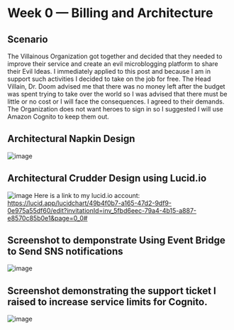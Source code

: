 # Week 0 — Billing and Architecture

## Scenario
<p>The Villainous Organization got together and decided that they needed to improve their service and create an evil microblogging platform to share their Evil Ideas. I immediately applied to this post and because I am in support such activities I decided to take on the job for free. The Head Villain, Dr. Doom advised me that there was no money left after the budget was spent trying to take over the world so I was advised that there must be little or no cost or I will face the consequences. I agreed to their demands. The Organization does not want heroes to sign in so I suggested I will use Amazon Cognito to keep them out.
  </p>
  
## Architectural Napkin Design
![image](https://user-images.githubusercontent.com/101008098/219869045-ddf083cb-c7ce-474d-861f-49ac1021e8cd.png)

## Architectural Crudder Design using Lucid.io
![image](https://user-images.githubusercontent.com/101008098/219872394-afc770eb-d85b-4d97-8eed-d2f561cdc5f7.png)
Here is a link to my lucid.io account: https://lucid.app/lucidchart/49b4f0b7-a165-47d2-9df9-0e975a55df60/edit?invitationId=inv_5fbd6eec-79a4-4b15-a887-e8570c85b0e1&page=0_0#

## Screenshot to demponstrate Using Event Bridge to Send SNS notifications
![image](https://user-images.githubusercontent.com/101008098/219869557-09624e25-e3fe-4eef-88c1-3d79758b3d2d.png)



## Screenshot demonstrating the support ticket I raised to increase service limits for Cognito.
![image](https://user-images.githubusercontent.com/101008098/219869620-621540e1-13b5-4172-bcba-100829554995.png)



